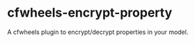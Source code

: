 cfwheels-encrypt-property
=========================

A cfwheels plugin to encrypt/decrypt properties in your model.